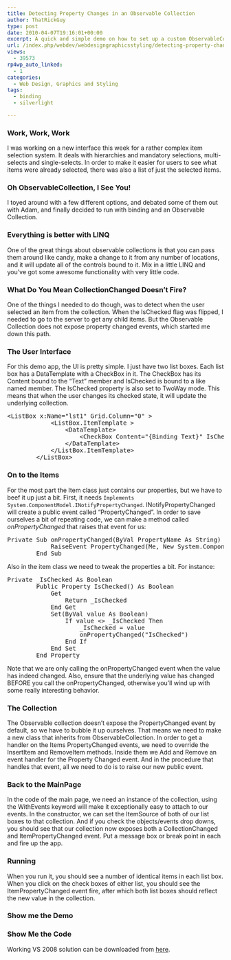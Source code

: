 ```yaml
---
title: Detecting Property Changes in an Observable Collection
author: ThatRickGuy
type: post
date: 2010-04-07T19:16:01+00:00
excerpt: A quick and simple demo on how to set up a custom ObservableCollection to raise PropertyChanged events from the items it contains.
url: /index.php/webdev/webdesigngraphicsstyling/detecting-property-changes-in-an-observa/
views:
  - 39573
rp4wp_auto_linked:
  - 1
categories:
  - Web Design, Graphics and Styling
tags:
  - binding
  - silverlight

---
```

### Work, Work, Work

I was working on a new interface this week for a rather complex item selection system. It deals with hierarchies and mandatory selections, multi-selects and single-selects. In order to make it easier for users to see what items were already selected, there was also a list of just the selected items.

### Oh ObservableCollection, I See You!

I toyed around with a few different options, and debated some of them out with Adam, and finally decided to run with binding and an Observable Collection.

### Everything is better with LINQ

One of the great things about observable collections is that you can pass them around like candy, make a change to it from any number of locations, and it will update all of the controls bound to it. Mix in a little LINQ and you&#8217;ve got some awesome functionality with very little code.

### What Do You Mean CollectionChanged Doesn&#8217;t Fire?

One of the things I needed to do though, was to detect when the user selected an item from the collection. When the IsChecked flag was flipped, I needed to go to the server to get any child items. But the Observable Collection does not expose property changed events, which started me down this path. 

### The User Interface

For this demo app, the UI is pretty simple. I just have two list boxes. Each list box has a DataTemplate with a CheckBox in it. The CheckBox has its Content bound to the &#8220;Text&#8221; member and IsChecked is bound to a like named member. The IsChecked property is also set to TwoWay mode. This means that when the user changes its checked state, it will update the underlying collection.

<pre>&lt;ListBox x:Name="lst1" Grid.Column="0" &gt;
            &lt;ListBox.ItemTemplate &gt;
                &lt;DataTemplate&gt;
                    &lt;CheckBox Content="{Binding Text}" IsChecked="{Binding IsChecked, Mode=TwoWay}" /&gt;
                &lt;/DataTemplate&gt;
            &lt;/ListBox.ItemTemplate&gt;
        &lt;/ListBox&gt;</pre>

### On to the Items

For the most part the Item class just contains our properties, but we have to beef it up just a bit. First, it needs <code class="codespan">Implements System.ComponentModel.INotifyPropertyChanged</code>. INotifyPropertyChanged will create a public event called &#8220;PropertyChanged&#8221;. In order to save ourselves a bit of repeating code, we can make a method called _onPropertyChanged_ that raises that event for us:

<pre>Private Sub onPropertyChanged(ByVal PropertyName As String)
            RaiseEvent PropertyChanged(Me, New System.ComponentModel.PropertyChangedEventArgs(PropertyName))
        End Sub</pre>

Also in the item class we need to tweak the properties a bit. For instance:

<pre>Private _IsChecked As Boolean
        Public Property IsChecked() As Boolean
            Get
                Return _IsChecked
            End Get
            Set(ByVal value As Boolean)
                If value &lt;&gt; _IsChecked Then
                    _IsChecked = value
                    onPropertyChanged("IsChecked")
                End If
            End Set
        End Property</pre>

Note that we are only calling the onPropertyChanged event when the value has indeed changed. Also, ensure that the underlying value has changed BEFORE you call the onPropertyChanged, otherwise you&#8217;ll wind up with some really interesting behavior.

### The Collection

The Observable collection doesn&#8217;t expose the PropertyChanged event by default, so we have to bubble it up ourselves. That means we need to make a new class that inherits from ObservableCollection. In order to get a handler on the Items PropertyChanged events, we need to override the InsertItem and RemoveItem methods. Inside them we Add and Remove an event handler for the Property Changed event. And in the procedure that handles that event, all we need to do is to raise our new public event.

### Back to the MainPage

In the code of the main page, we need an instance of the collection, using the WithEvents keyword will make it exceptionally easy to attach to our events. In the constructor, we can set the ItemSource of both of our list boxes to that collection. And if you check the objects/events drop downs, you should see that our collection now exposes both a CollectionChanged and ItemPropertyChanged event. Put a message box or break point in each and fire up the app.

### Running

When you run it, you should see a number of identical items in each list box. When you click on the check boxes of either list, you should see the ItemPropertyChanged event fire, after which both list boxes should reflect the new value in the collection.

### Show me the Demo



### Show Me the Code

Working VS 2008 solution can be downloaded from [here][1].

 [1]: http://ringdev.com.web10.reliabledomainspace.com/code/bindingdemo/trainingdemo2.zip